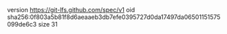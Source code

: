 version https://git-lfs.github.com/spec/v1
oid sha256:0f803a5b81f8d6aeaaeb3db7efe0395727d0da17497da06501151575099de6c3
size 31
